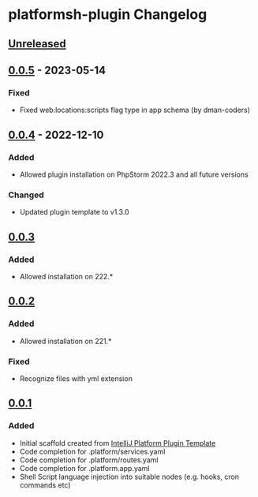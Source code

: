 <!-- Keep a Changelog guide -> https://keepachangelog.com -->

# platformsh-plugin Changelog

## [Unreleased]

## [0.0.5] - 2023-05-14

### Fixed
- Fixed web:locations:scripts flag type in app schema (by dman-coders)

## [0.0.4] - 2022-12-10

### Added
- Allowed plugin installation on PhpStorm 2022.3 and all future versions

### Changed
- Updated plugin template to v1.3.0

## [0.0.3]

### Added
- Allowed installation on 222.*

## [0.0.2]

### Added
- Allowed installation on 221.*

### Fixed
- Recognize files with yml extension

## [0.0.1]

### Added
- Initial scaffold created from [IntelliJ Platform Plugin Template](https://github.com/JetBrains/intellij-platform-plugin-template)
- Code completion for .platform/services.yaml
- Code completion for .platform/routes.yaml
- Code completion for .platform.app.yaml
- Shell Script language injection into suitable nodes (e.g. hooks, cron commands etc)

[Unreleased]: https://github.com/adamwojs/platformsh-plugin.git/compare/v0.0.5...HEAD
[0.0.5]: https://github.com/adamwojs/platformsh-plugin.git/compare/v0.0.4...v0.0.5
[0.0.4]: https://github.com/adamwojs/platformsh-plugin.git/compare/v0.0.3...v0.0.4
[0.0.3]: https://github.com/adamwojs/platformsh-plugin.git/compare/v0.0.2...v0.0.3
[0.0.2]: https://github.com/adamwojs/platformsh-plugin.git/compare/v0.0.1...v0.0.2
[0.0.1]: https://github.com/adamwojs/platformsh-plugin.git/commits/v0.0.1
